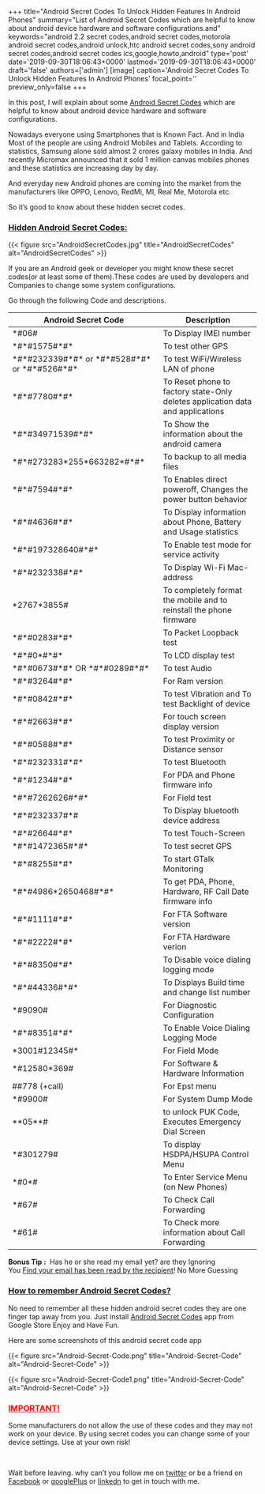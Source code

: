 +++
title="Android Secret Codes To Unlock Hidden Features In Android Phones"
summary="List of Android Secret Codes which are helpful to know about android device hardware and software configurations.and"
keywords="android 2.2 secret codes,android secret codes,motorola android secret codes,android unlock,htc android secret codes,sony android secret codes,android secret codes ics,google,howto,android"
type='post'
date='2019-09-30T18:06:43+0000'
lastmod='2019-09-30T18:06:43+0000'
draft='false'
authors=['admin']
[image]
caption='Android Secret Codes To Unlock Hidden Features In Android Phones'
focal_point=''
preview_only=false
+++








In this post, I will explain about some <span style="text-decoration: underline;">Android Secret Codes</span>&nbsp;which are helpful to know about android device hardware and software configurations.

Nowadays everyone using Smartphones that is Known Fact. And in India Most of the people are using Android Mobiles and Tablets. According to statistics, Samsung alone sold almost 2 crores galaxy mobiles in India. And recently Micromax announced that it sold 1 million canvas mobiles phones and these statistics are increasing day by day.

And everyday new Android phones are coming into the market from the manufacturers like OPPO, Lenovo, RedMi, MI, Real Me, Motorola etc.

So it’s good to&nbsp;know about these hidden secret codes.

### <span style="text-decoration: underline;">Hidden Android Secret Codes:</span>

{{< figure src="AndroidSecretCodes.jpg" title="AndroidSecretCodes" alt="AndroidSecretCodes" >}}

If you are an Android geek or developer you might know these secret codes(or at least some of them).These codes are used by developers and Companies to change some system configurations.

Go through the following Code and descriptions.

<div class='table-responsive'><table class='table'><thead><tr class="row-1 odd"><th class="column-1">Android Secret Code</th><th class="column-2">Description</th></tr></thead><tbody class="row-hover"><tr class="row-2 even"><td class="column-1">*#06#</td><td class="column-2">To Display IMEI number</td></tr><tr class="row-3 odd"><td class="column-1">*#*#1575#*#*</td><td class="column-2">To test other GPS</td></tr><tr class="row-4 even"><td class="column-1">*#*#232339#*#* or *#*#528#*#* or *#*#526#*#*</td><td class="column-2">To test WiFi/Wireless LAN of phone</td></tr><tr class="row-5 odd"><td class="column-1">*#*#7780#*#*</td><td class="column-2">To Reset phone to factory state-Only deletes application data and applications</td></tr><tr class="row-6 even"><td class="column-1">*#*#34971539#*#*</td><td class="column-2">To Show the information about the android camera</td></tr><tr class="row-7 odd"><td class="column-1">*#*#273283*255*663282*#*#*</td><td class="column-2">To backup to all media files</td></tr><tr class="row-8 even"><td class="column-1">*#*#7594#*#*</td><td class="column-2">To Enables direct poweroff, Changes the power button behavior</td></tr><tr class="row-9 odd"><td class="column-1">*#*#4636#*#*</td><td class="column-2">To Display information about Phone, Battery and Usage statistics</td></tr><tr class="row-10 even"><td class="column-1">*#*#197328640#*#*</td><td class="column-2">To Enable test mode for service activity</td></tr><tr class="row-11 odd"><td class="column-1">*#*#232338#*#*</td><td class="column-2">To Display Wi-Fi Mac-address</td></tr><tr class="row-12 even"><td class="column-1">*2767*3855#</td><td class="column-2">To completely format the mobile and to reinstall the phone firmware</td></tr><tr class="row-13 odd"><td class="column-1">*#*#0283#*#*</td><td class="column-2">To Packet Loopback test</td></tr><tr class="row-14 even"><td class="column-1">*#*#0*#*#*</td><td class="column-2">To LCD display test</td></tr><tr class="row-15 odd"><td class="column-1">*#*#0673#*#* OR *#*#0289#*#*</td><td class="column-2">To test Audio</td></tr><tr class="row-16 even"><td class="column-1">*#*#3264#*#*</td><td class="column-2">For Ram version</td></tr><tr class="row-17 odd"><td class="column-1">*#*#0842#*#*</td><td class="column-2">To test Vibration and To test Backlight of device</td></tr><tr class="row-18 even"><td class="column-1">*#*#2663#*#*</td><td class="column-2">For touch screen display version</td></tr><tr class="row-19 odd"><td class="column-1">*#*#0588#*#*</td><td class="column-2">To test Proximity or Distance sensor</td></tr><tr class="row-20 even"><td class="column-1">*#*#232331#*#*</td><td class="column-2">To test Bluetooth</td></tr><tr class="row-21 odd"><td class="column-1">*#*#1234#*#*</td><td class="column-2">For PDA and Phone firmware info</td></tr><tr class="row-22 even"><td class="column-1">*#*#7262626#*#*</td><td class="column-2">For Field test</td></tr><tr class="row-23 odd"><td class="column-1">*#*#232337#*#</td><td class="column-2">To Display bluetooth device address</td></tr><tr class="row-24 even"><td class="column-1">*#*#2664#*#*</td><td class="column-2">To test Touch-Screen</td></tr><tr class="row-25 odd"><td class="column-1">*#*#1472365#*#*</td><td class="column-2">To test secret GPS</td></tr><tr class="row-26 even"><td class="column-1">*#*#8255#*#*</td><td class="column-2">To start GTalk Monitoring</td></tr><tr class="row-27 odd"><td class="column-1">*#*#4986*2650468#*#*</td><td class="column-2">To get PDA, Phone, Hardware, RF Call Date firmware info</td></tr><tr class="row-28 even"><td class="column-1">*#*#1111#*#*</td><td class="column-2">For FTA Software version</td></tr><tr class="row-29 odd"><td class="column-1">*#*#2222#*#*</td><td class="column-2">For FTA Hardware verion</td></tr><tr class="row-30 even"><td class="column-1">*#*#8350#*#*</td><td class="column-2">To Disable voice dialing logging mode</td></tr><tr class="row-31 odd"><td class="column-1">*#*#44336#*#*</td><td class="column-2">To Displays Build time and change list number</td></tr><tr class="row-32 even"><td class="column-1"> *#9090#</td><td class="column-2">For Diagnostic Configuration</td></tr><tr class="row-33 odd"><td class="column-1">*#*#8351#*#*</td><td class="column-2">To Enable Voice Dialing Logging Mode</td></tr><tr class="row-34 even"><td class="column-1">*3001#12345#*</td><td class="column-2">For Field Mode</td></tr><tr class="row-35 odd"><td class="column-1">*#12580*369#</td><td class="column-2">For Software &amp; Hardware Information</td></tr><tr class="row-36 even"><td class="column-1">##778 (+call)</td><td class="column-2">For Epst menu</td></tr><tr class="row-37 odd"><td class="column-1">*#9900#</td><td class="column-2">For System Dump Mode</td></tr><tr class="row-38 even"><td class="column-1">**05**#</td><td class="column-2">to unlock PUK Code, Executes Emergency Dial Screen</td></tr><tr class="row-39 odd"><td class="column-1">*#301279#</td><td class="column-2">To display HSDPA/HSUPA Control Menu</td></tr><tr class="row-40 even"><td class="column-1">*#0*#</td><td class="column-2">To Enter Service Menu (on New Phones)</td></tr><tr class="row-41 odd"><td class="column-1">*#67#</td><td class="column-2">To Check Call Forwarding</td></tr><tr class="row-42 even"><td class="column-1">*#61#</td><td class="column-2">To Check more information about Call Forwarding</td></tr></tbody></table></div>

<strong>Bonus Tip :</strong>&nbsp;&nbsp;Has he or she read my email yet? are they Ignoring You&nbsp;<a href="https://www.arungudelli.com/gmail/track-who-opened-your-mails/" target="_blank" rel="noopener noreferrer">Find&nbsp;your email has been read by the recipient</a>! No More Guessing

### <span style="text-decoration: underline;">How to remember Android Secret Codes?</span>

No need to remember all these hidden android secret codes they are one finger tap away from you. Just install <a title="Android secret Codes" href="https://play.google.com/store/apps/details?id=cx.makaveli.androidsecretcodes&amp;hl=en" target="_blank" rel="nofollow noopener noreferrer">Android Secret Codes</a>&nbsp;app from Google Store Enjoy and Have Fun.

Here are some screenshots of this android secret code app

{{< figure src="Android-Secret-Code.png" title="Android-Secret-Code" alt="Android-Secret-Code" >}}

{{< figure src="Android-Secret-Code1.png" title="Android-Secret-Code" alt="Android-Secret-Code" >}}

### <span style="text-decoration: underline;"><span style="color: #ff0000; text-decoration: underline;">IMPORTANT!</span> </span>

Some manufacturers do not allow the use of these codes and they may not work on your device. By using secret codes you can change some of your device settings. Use at your own risk!

&nbsp;

Wait before leaving.
why can’t you follow me on <a href="https://twitter.com/arungudelli" target="_blank">twitter</a> or be a friend on <a href="https://www.facebook.com/gudelliArun" target="_blank">Facebook</a> or <a href="https://plus.google.com/+ArunkumarGudelli" target="_blank">googlePlus</a> or <a href="https://www.linkedin.com/in/arungudelli/" target="_blank">linkedn</a> to get in touch with me.









